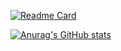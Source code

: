 [![Readme Card](https://github-readme-stats.vercel.app/api/pin/?username=Savageboitim13&repo=Savageboitim13&theme=tokyonight&show_owner=true)]([https://github.com/anuraghazra/github-readme-stats](https://github.com/Savageboitim13/Savageboitim13/edit/main/README.md))

[![Anurag's GitHub stats](https://github-readme-stats.vercel.app/api?username=Savageboitim13&count_private=true&show_icons=true&theme=tokyonight )](https://github.com/anuraghazra/github-readme-stats)

<!--
All Themes: https://github.com/anuraghazra/github-readme-stats/blob/master/themes/README.md

S+ (top 1%), S (top 25%), A++ (top 45%), A+ (top 60%), and B+ (everyone)

**Savageboitim13/Savageboitim13** is a ✨ _special_ ✨ repository because its `README.md` (this file) appears on your GitHub profile.

Here are some ideas to get you started:

- 🔭 I’m currently working on ...
- 🌱 I’m currently learning ...
- 👯 I’m looking to collaborate on ...
- 🤔 I’m looking for help with ...
- 💬 Ask me about ...
- 📫 How to reach me: ...
- 😄 Pronouns: ...
- ⚡ Fun fact: ...
-->
